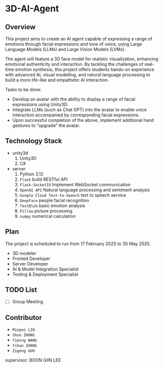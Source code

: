 # 3D-AI-Agent
## Overview

This project aims to create an AI agent capable of expressing a range of emotions through facial expressions and tone of voice, using Large Language Models (LLMs) and Large Vision Models (LVMs). 

The agent will feature a 3D face model for realistic visualization, enhancing emotional authenticity and interaction. By tackling the challenges of real-time emotion synthesis, this project offers students hands-on experience with advanced AI, visual modelling, and natural language processing to build a more life-like and empathetic AI interaction.

Tasks to be done:

- Develop an avatar with the ability to display a range of facial expressions using Unity3D.
- Integrate LLMs (such as Chat GPT) into the avatar to enable voice interaction accompanied by corresponding facial expressions.
- Upon successful completion of the above, implement additional hand gestures to “upgrade” the avatar.

## Technology Stack

- unity3d
  1. Unity3D
  2. C#
- server
  1. Python 3.12
  2. `Flask` build RESTful API
  3. `Flask-SocketIO` Implement WebSocket communication
  4. `OpenAI API` Natural language processing and sentiment analysis
  5. `Google Cloud Text-to-Speech` text to speech service
  6. `DeepFace` people facial recognition
  7. `TextBlob` basic emotion analysis
  8. `Pillow` picture processing
  9. `numpy` numerical calculation

## Plan

The project is scheduled to run from 17 February 2025 to 30 May 2025.

- 3D modeler
- Fronted Developer
- Server Developer
- AI & Model Integration Specialist
- Testing & Deployment Specialist

## TODO List

- [ ] Group Meeting

## Contributor

- `Minpei LIN`
- `Shuo ZHONG`
- `Yiming WANG`
- `Yihan ZHANG`
- `Zigeng GUO`

supervisor: BOON GIIN LEE

